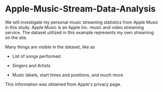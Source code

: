 # Apple-Music-Stream-Data-Analysis

We will investigate my personal music streaming statistics from Apple Music in this study. Apple Music is an Apple Inc. music and video streaming service. The dataset utilized in this example represents my own streaming on the site.

Many things are visible in the dataset, like as

- List of songs performed

- Singers and Artists

- Music labels, start times and positions, and much more.

This information was obtained from Apple's privacy page.

